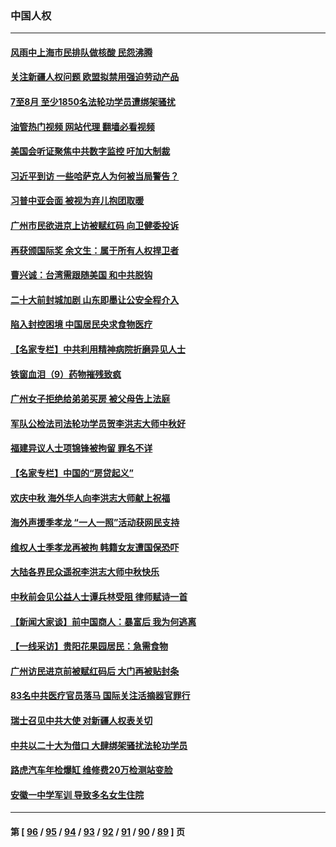 ### 中国人权
---
#### [风雨中上海市民排队做核酸 民怨沸腾](../../pages/ncid278/n13825281.md?09151645) 
#### [关注新疆人权问题 欧盟拟禁用强迫劳动产品](../../pages/ncid278/n13825131.md?09151645) 
#### [7至8月 至少1850名法轮功学员遭绑架骚扰](../../pages/ncid278/n13824925.md?09151645) 
#### [油管热门视频 网站代理 翻墙必看视频](http://209.222.30.114:81/youtube.html?09151645)
#### [美国会听证聚焦中共数字监控 吁加大制裁](../../pages/ncid278/n13825083.md?09151645) 
#### [习近平到访 一些哈萨克人为何被当局警告？](../../pages/ncid278/n13824905.md?09151645) 
#### [习普中亚会面 被视为弃儿抱团取暖](../../pages/ncid278/n13824963.md?09151645) 
#### [广州市民欲进京上访被赋红码 向卫健委投诉](../../pages/ncid278/n13824766.md?09151645) 
#### [再获颁国际奖 余文生：属于所有人权捍卫者](../../pages/ncid278/n13824702.md?09151645) 
#### [曹兴诚：台湾需跟随美国 和中共脱钩](../../pages/ncid278/n13824177.md?09151645) 
#### [二十大前封城加剧 山东即墨让公安全程介入](../../pages/ncid278/n13824364.md?09151645) 
#### [陷入封控困境 中国居民央求食物医疗](../../pages/ncid278/n13823589.md?09151645) 
#### [【名家专栏】中共利用精神病院折磨异见人士](../../pages/ncid278/n13823233.md?09151645) 
#### [铁窗血泪（9）药物摧残致疯](../../pages/ncid278/n13819243.md?09151645) 
#### [广州女子拒绝给弟弟买房 被父母告上法庭](../../pages/ncid278/n13823195.md?09151645) 
#### [军队公检法司法轮功学员贺李洪志大师中秋好](../../pages/ncid278/n13822021.md?09151645) 
#### [福建异议人士项锦锋被拘留 罪名不详](../../pages/ncid278/n13822521.md?09151645) 
#### [【名家专栏】中国的“房贷起义”](../../pages/ncid278/n13821748.md?09151645) 
#### [欢庆中秋 海外华人向李洪志大师献上祝福](../../pages/ncid278/n13821687.md?09151645) 
#### [海外声援季孝龙 “一人一照”活动获网民支持](../../pages/ncid278/n13821379.md?09151645) 
#### [维权人士季孝龙再被拘 韩籍女友遭国保恐吓](../../pages/ncid278/n13821276.md?09151645) 
#### [大陆各界民众遥祝李洪志大师中秋快乐](../../pages/ncid278/n13821222.md?09151645) 
#### [中秋前会见公益人士谭兵林受阻 律师赋诗一首](../../pages/ncid278/n13821028.md?09151645) 
#### [【新闻大家谈】前中国商人：暴富后 我为何逃离](../../pages/ncid278/n13820946.md?09151645) 
#### [【一线采访】贵阳花果园居民：急需食物](../../pages/ncid278/n13820652.md?09151645) 
#### [广州访民进京前被赋红码后 大门再被贴封条](../../pages/ncid278/n13820786.md?09151645) 
#### [83名中共医疗官员落马 国际关注活摘器官罪行](../../pages/ncid278/n13820716.md?09151645) 
#### [瑞士召见中共大使 对新疆人权表关切](../../pages/ncid278/n13820200.md?09151645) 
#### [中共以二十大为借口 大肆绑架骚扰法轮功学员](../../pages/ncid278/n13819570.md?09151645) 
#### [路虎汽车年检爆缸 维修费20万检测站变脸](../../pages/ncid278/n13819981.md?09151645) 
#### [安徽一中学军训 导致多名女生住院](../../pages/ncid278/n13819752.md?09151645) 

---
#### 第 [ [96](./96.md?09151645) / [95](./95.md?09151645) / [94](./94.md?09151645) / [93](./93.md?09151645) / [92](./92.md?09151645) / [91](./91.md?09151645) / [90](./90.md?09151645) / [89](./89.md?09151645) ] 页
